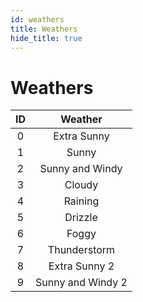 ```yaml
---
id: weathers
title: Weathers
hide_title: true
---
```


# Weathers

| ID | Weather |
|:--:|:-------:|
| 0  | Extra Sunny |
| 1  | Sunny |
| 2  | Sunny and Windy |
| 3  | Cloudy |
| 4  | Raining |
| 5  | Drizzle |
| 6  | Foggy |
| 7  | Thunderstorm |
| 8  | Extra Sunny 2 |
| 9  | Sunny and Windy 2 |